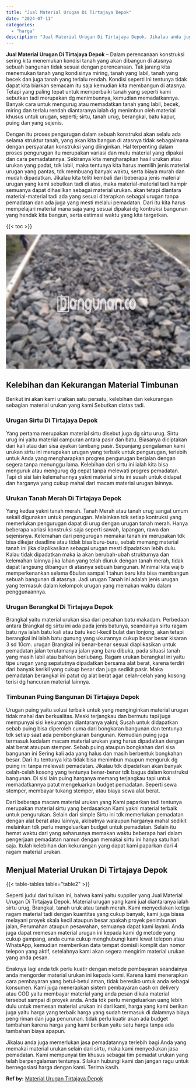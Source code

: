 ```yaml
---
title: "Jual Material Urugan Di Tirtajaya Depok"
date: "2024-07-11"
categories: 
  - "harga"
description: "Jual Material Urugan Di Tirtajaya Depok. Jikalau anda juga memerlukan jasa pemadatannya terlebih bagi Anda yang memakai material urukan selain dari sirtu, ma..."
---
```


**Jual Material Urugan Di Tirtajaya Depok** – Dalam perencanaan konstruksi sering kita menemukan kondisi tanah yang akan dibangun di atasnya sebuah bangunan tidak sesuai dengan perencanaan. Tak jarang kita menemukan tanah yang kondisinya miring, tanah yang labil, tanah yang becek dan juga tanah yang terlalu rendah. Kondisi seperti ini tentunya tidak dapat kita biarkan semacam itu saja kemudian kita membangun di atasnya. Tetapi yang paling tepat untuk memperbaiki tanah yang seperti kami sebutkan tadi merupakan dg menimbunnya, kemudian memadatkannya. Banyak cara untuk mengurug atau memadatkan tanah yang labil, becek, miring dan terlalu rendah diantaranya ialah dg menimbun oleh material khusus untuk urugan, seperti; sirtu, tanah urug, berangkal, batu kapur, puing dan yang sejenis.

Dengan itu proses pengurugan dalam sebuah konstruksi akan selalu ada selama struktur tanah, yang akan kita bangun di atasnya tidak sebagaimana dengan persyaratan konstruksi yang diinginkan. Hal terpenting dalam proses pengurugan itu merupakan variasi dan mutu material yang dipakai dan cara pemadatannya. Sekiranya kita mengharapkan hasil urukan atau urukan yang padat, tdk labil, maka tentunya kita harus memilih jenis material urugan yang pantas, tdk membuang banyak waktu, serta biaya murah dan mudah dipadatkan. Jikalau kita teliti kembali dari beberapa jenis material urugan yang kami sebutkan tadi di atas, maka material-material tadi hampir semuanya dapat dihasilkan sebagai material urukan. akan tetapi diantara material-material tadi ada yang sesuai diterapkan sebagai urugan tanpa pemadatan dan ada juga yang mesti melalui pemadatan. Dari itu kita harus mempelajari material mana saja yang sesuai dipakai dg kontruksi bangunan yang hendak kita bangun, serta estimasi waktu yang kita targetkan.

{{< toc >}}

![Jual Material Urugan Di Tirtajaya Depok](/images/jual-urugan-32.png)

## Kelebihan dan Kekurangan Material Timbunan

Berikut ini akan kami uraikan satu persatu, kelebihan dan kekurangan sebagian material urukan yang kami Sebutkan diatas tadi.

### Urugan Sirtu Di Tirtajaya Depok

Yang pertama merupakan material sirtu disebut juga dg sirtu urug. Sirtu urug ini yaitu material campuran antara pasir dan batu. Biasanya diciptakan dari kali atau dari sisa ayakan tambang pasir. Sepanjang pengalaman kami urukan sirtu ini merupakan urugan yang terbaik untuk pengurugan, terlebih untuk Anda yang mengharapkan progres pengurugan berjalan dengan segera tanpa menunggu lama. Kelebihan dari sirtu ini ialah kita bisa menguruk atau mengurug dg cepat tanpa melewati progres pemadatan. Tapi di sisi lain kelemahannya yakni material sirtu ini susah untuk didapat dan harganya yang cukup mahal dari macam material urugan lainnya.

### Urukan Tanah Merah Di Tirtajaya Depok

Yang kedua yakni tanah merah. Tanah Merah atau tanah urug sangat umum sekali digunakan untuk pengurugan. Melainkan tdk setiap kontruksi yang memerlukan pengurugan dapat di urug dengan urugan tanah merah. Hanya beberapa variasi konstruksi saja seperti sawah, lapangan, rawa dan sejenisnya. Kelemahan dari pengurugan memakai tanah ini merupakan tdk bisa dikejar deadline atau tidak bisa buru-buru, sebab memang material tanah ini jika diaplikasikan sebagai urugan mesti dipadatkan lebih dulu. Kalau tidak dipadatkan maka ia akan berubah-ubah strukturnya dan kelemahan lainnya jika lahan yang telah diuruk dengan tanah merah, tidak dapat langsung dibangun di atasnya sebuah bangunan. Minimal kita wajib memperkenankan selama 6bulan sampai 1 tahun baru kita bisa membangun sebuah bangunan di atasnya. Jadi urugan Tanah ini adalah jenis urugan yang termasuk dalam kelompok urugan yang memakan waktu dalam penggunaannya.

### Urugan Berangkal Di Tirtajaya Depok

Brangkal yaitu material urukan sisa dari pecahan batu makadam. Perbedaan antara Brangkal dg sirtu ini ada pada jenis batunya, seandainya sirtu ragam batu nya ialah batu kali atau batu kecil-kecil bulat dan lonjong, akan tetapi berangkal ini ialah batu gunung yang ukurannya cukup besar besar kisaran 3 sd 10cm. urugan Brangkal ini benar-benar sesuai diaplikasikan untuk pemadatan jalan terutamanya jalan yang baru dibuka, pada situasi tanah yang masih labil atau bahkan berlubang. Ragam urukan berangkal ini yaitu tipe urugan yang sepatutnya dipadatkan bersama alat berat, karena terdiri dari banyak kerikil yang cukup besar dan juga sedikit pasir. Maka pemadatan berangkal ini patut dg alat berat agar celah-celah yang kosong terisi dg hancuran material lainnya.

### Timbunan Puing Bangunan Di Tirtajaya Depok

Urugan puing yaitu solusi terbaik untuk yang menginginkan material urugan tidak mahal dan berkualitas. Meski terjangkau dan bermutu tapi juga mempunyai sisi kekurangan diantaranya yakni; Susah untuk didapatkan sebab puing bisa diperoleh cuma dari bongkaran bangunan dan tentunya tdk setiap saat ada pembongkaran bangunan. Kemudian puing juga termasuk kedalam macam material urukan yang harus dipadatkan dengan alat berat ataupun stemper. Sebab puing ataupun bongkahan dari sisa bangunan ini Sering kali ada yang halus dan masih berbentuk bongkahan besar. Dari itu tentunya kita tidak bisa menimbun maupun menguruk dg puing ini tanpa melewati pemadatan. Jikalau tdk dipadatkan akan banyak celah-celah kosong yang tentunya benar-benar tdk bagus dalam konstruksi bangunan. Di sisi lain puing harganya memang terjangkau tapi untuk memadatkannya patut mengeluarkan budget pemadatan. Seperti sewa stemper, membayar tukang stemper, atau biaya sewa alat berat.

Dari beberapa macam material urukan yang Kami paparkan tadi tentunya merupakan material sirtu yang berdasarkan Kami yakni material terbaik untuk pengurukan. Selain dari simple Sirtu ini tdk memerlukan pemadatan dengan alat berat atau lainnya, akibatnya walaupun harganya mahal sedikit melainkan tdk perlu mengeluarkan budget untuk pemadatan. Selain itu hemat waktu dari yang seharusnya memakan waktu beberapa hari dalam pengerjaan pemadatan namun dengan memakai sirtu ini hanya satu hari saja. Itulah kelebihan dan kekurangan yang dapat kami paparkan dari 4 ragam material urukan.

## Menjual Material Urukan Di Tirtajaya Depok

{{< table-tables table="table2" >}}

Seperti judul dari tulisan ini, bahwa kami yaitu supplier yang Jual Material Urugan Di Tirtajaya Depok. Material urugan yang kami jual diantaranya ialah sirtu urug, Brangkal, tanah uruk atau tanah merah. Kami menyediakan ketiga ragam material tadi dengan kuantitas yang cukup banyak, kami juga biasa melayani proyek skala kecil ataupun besar apakah proyek penimbunan jalan, Perumahan ataupun pesawahan, semuanya dapat kami layani. Anda juga dapat memesan material urugan ini kepada kami dg metode yang cukup gampang, anda cuma cukup menghubungi kami lewat telepon atau WhatsApp, kemudian memberikan data tempat domisili komplit dan nomor telepon yang aktif, setelahnya kami akan segera mengirim material urukan yang anda pesan.

Enaknya lagi anda tdk perlu kuatir dengan metode pembayaran seandainya anda mengorder material urukan ini kepada kami. Karena kami menerapkan cara pembayaran yang betul-betul aman, tidak beresiko untuk anda sebagai konsumen. Kami juga menerapkan sistem pembayaran cash on delivery atau COD yaitu membayar material yang anda pesan dikala material tersebut sampai di proyek anda. Anda tdk perlu mengeluarkan uang lebih dulu untuk memesan material urukan ini dari kami, harga yang kami berikan juga yaitu harga yang terbaik harga yang sudah termasuk di dalamnya biaya pengiriman dan juga penurunan. tidak perlu kuatir akan ada budget tambahan karena harga yang kami berikan yaitu satu harga tanpa ada tambahan biaya apapun.

Jikalau anda juga memerlukan jasa pemadatannya terlebih bagi Anda yang memakai material urukan selain dari sirtu, maka kami menyediakan jasa pemadatan. Kami mempunyai tim khusus sebagai tim pemadat urukan yang telah berpengalaman tentunya. Silakan hubungi kami dan jangan ragu untuk bernegosiasi harga dengan kami. Terima kasih.

**Ref by:** [Material Urugan Tirtajaya Depok](https://id.wikipedia.org/wiki/Material)
